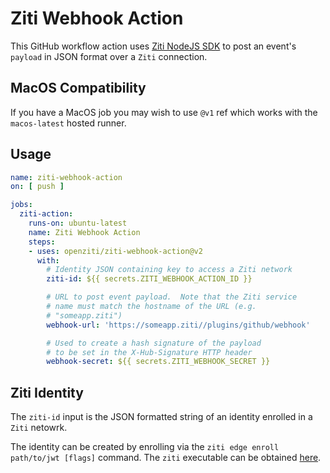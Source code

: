 # Ziti Webhook Action

This GitHub workflow action uses [Ziti NodeJS SDK](https://github.com/openziti/ziti-sdk-nodejs) to post an event's `payload` in JSON format over a `Ziti` connection.  

## MacOS Compatibility

If you have a MacOS job you may wish to use `@v1` ref which works with the `macos-latest` hosted runner.

## Usage
```yml
name: ziti-webhook-action
on: [ push ]

jobs:
  ziti-action:
    runs-on: ubuntu-latest
    name: Ziti Webhook Action
    steps:
    - uses: openziti/ziti-webhook-action@v2
      with:
        # Identity JSON containing key to access a Ziti network
        ziti-id: ${{ secrets.ZITI_WEBHOOK_ACTION_ID }}

        # URL to post event payload.  Note that the Ziti service
        # name must match the hostname of the URL (e.g.
        # "someapp.ziti")
        webhook-url: 'https://someapp.ziti//plugins/github/webhook'

        # Used to create a hash signature of the payload
        # to be set in the X-Hub-Signature HTTP header
        webhook-secret: ${{ secrets.ZITI_WEBHOOK_SECRET }}
```
## Ziti Identity

The `ziti-id` input is the JSON formatted string of an identity enrolled  in a `Ziti` netowrk.

The identity can be created by enrolling via the `ziti edge enroll path/to/jwt [flags]` command.  The `ziti` executable can be obtained [here](https://github.com/openziti/ziti/releases/latest).
